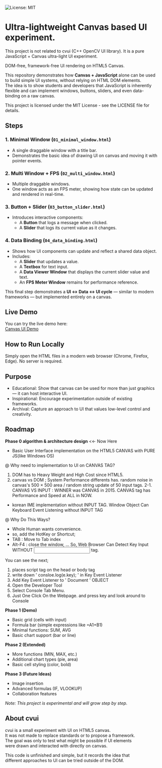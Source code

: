 ![License: MIT](https://img.shields.io/badge/License-MIT-yellow.svg)
# Ultra-lightweight Canvas  based UI experiment. 
This project is not related to cvui (C++ OpenCV UI library). It is a pure JavaScript + Canvas ultra-light UI experiment.

DOM-free, framework-free UI rendering on HTML5 Canvas.

This repository demonstrates how **Canvas + JavaScript** alone can be used to build simple UI systems, without relying on HTML DOM elements.  
The idea is to show students and developers that JavaScript is inherently flexible and can implement windows, buttons, sliders, and even data-binding on a raw canvas.

This project is licensed under the MIT License - see the LICENSE file for details.

## Steps

### 1. Minimal Window (`01_minimal_window.html`)
- A single draggable window with a title bar.
- Demonstrates the basic idea of drawing UI on canvas and moving it with pointer events.

### 2. Multi Window + FPS (`02_multi_window.html`)
- Multiple draggable windows.
- One window acts as an FPS meter, showing how state can be updated and rendered in real-time.

### 3. Button + Slider (`03_button_slider.html`)
- Introduces interactive components:
  - A **Button** that logs a message when clicked.
  - A **Slider** that logs its current value as it changes.

### 4. Data Binding (`04_data_binding.html`)
- Shows how UI components can update and reflect a shared data object.
- Includes:
  - A **Slider** that updates a value.
  - A **Textbox** for text input.
  - A **Data Viewer Window** that displays the current slider value and text.
  - An **FPS Meter Window** remains for performance reference.

This final step demonstrates a **UI ↔ Data ↔ UI cycle** — similar to modern frameworks — but implemented entirely on a canvas.

## Live Demo

You can try the live demo here:  
[Canvas UI Demo](https://lklslel.github.io/CVUI-DEMO/)

## How to Run Locally
Simply open the HTML files in a modern web browser (Chrome, Firefox, Edge). No server is required.

## Purpose
- Educational: Show that canvas can be used for more than just graphics — it can host interactive UI.
- Inspirational: Encourage experimentation outside of existing frameworks.
- Archival: Capture an approach to UI that values low-level control and creativity.

## Roadmap

**Phase 0 algorithm & architecture design** <<- Now Here

- Basic User Interface implementation on the HTML5 CANVAS with PURE JS(like Windows OS)

@ Why need to implementation to UI on CANVAS TAG?
1. DOM has to Heavy Weight and High Cost since HTML5.
2. canvas vs DOM ; System Performance differents has. random noise in canvas's 500 × 500 area / random string update of 50 input tags.
2-1. CANVAS VS INPUT : WINNER was CANVAS in 2015. CANVAS tag has Performance and Speed at ALL in NOW.

- korean IME implementation without INPUT TAG. Window Object Can Keyboard Event Listening without INPUT TAG

@ Why Do This Ways?
- Whole Human wants convenience.
- so, add the HotKey or Shortcut;
- TAB : Move to Tab index
- Alt-F4 : close the window, ...
So, Web Browser Can Detect Key Input WITHOUT <input> tag.

You can see the next;

1. places script tag on the head or body tag
2. write down ' consloe.log(e.key); ' in Key Event Listener
3. Add Key Event Listener to ' Document ' OBJECT
4. Open the Developer Tool
5. Select Console Tab Menu.
6. Just One Click On the Webpage. and press key and look around to Console

**Phase 1 (Demo)**
- Basic grid (cells with input)
- Formula bar (simple expressions like =A1+B1)
- Minimal functions: SUM, AVG
- Basic chart support (bar or line)

**Phase 2 (Extended)**
- More functions (MIN, MAX, etc.)
- Additional chart types (pie, area)
- Basic cell styling (color, bold)

**Phase 3 (Future Ideas)**
- Image insertion
- Advanced formulas (IF, VLOOKUP)
- Collaboration features

*Note: This project is experimental and will grow step by step.*

## About cvui

cvui is a small experiment with UI on HTML5 canvas.  
It was not made to replace standards or to propose a framework.  
The goal was only to test what might be possible if UI elements  
were drawn and interacted with directly on canvas.  

This code is unfinished and simple, but it records the idea that  
different approaches to UI can be tried outside of the DOM.

